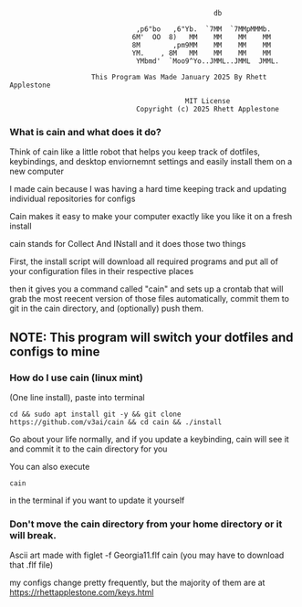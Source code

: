                    
                                                      db                               
                                                                                       
                                   ,p6"bo   ,6"Yb.  `7MM  `7MMpMMMb.                   
                                  6M'  OO  8)   MM    MM    MM    MM                   
                                  8M        ,pm9MM    MM    MM    MM                   
                                  YM.    , 8M   MM    MM    MM    MM                   
                                   YMbmd'  `Moo9^Yo..JMML..JMML  JMML.                 
                                                                                       
                        This Program Was Made January 2025 By Rhett Applestone         
                                                                                       
                                               MIT License                             
                                   Copyright (c) 2025 Rhett Applestone                 


### What is cain and what does it do?

Think of cain like a little robot that helps you keep track of dotfiles, keybindings, and desktop enviornemnt settings and easily install them on a new computer

I made cain because I was having a hard time keeping track and updating individual repositories for configs

Cain makes it easy to make your computer exactly like you like it on a fresh install

cain stands for Collect And INstall and it does those two things

First, the install script will download all required programs and put all of your configuration files in their respective places

then it gives you a command called "cain" and sets up a crontab that will grab the most reecent version of those files automatically, commit them to git in the cain directory, and (optionally) push them.


## NOTE: This program will switch your dotfiles and configs to mine

### How do I use cain (linux mint)

(One line install), paste into terminal
```
cd && sudo apt install git -y && git clone https://github.com/v3ai/cain && cd cain && ./install
```


Go about your life normally, and if you update a keybinding, cain will see it and commit it to the cain directory for you

You can also execute
```
cain
```
in the terminal if you want to update it yourself

### Don't move the cain directory from your home directory or it will break.
Ascii art made with figlet -f Georgia11.flf cain (you may have to download that .flf file)

my configs change pretty frequently, but the majority of them are at https://rhettapplestone.com/keys.html




